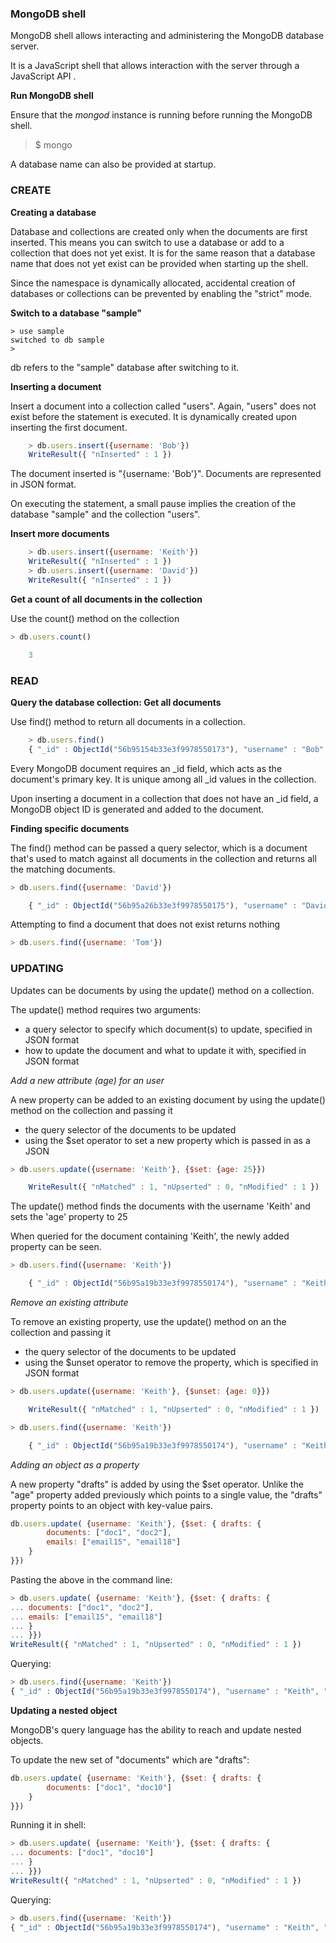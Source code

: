 ### MongoDB shell

MongoDB shell allows interacting and administering the MongoDB database server.

It is a JavaScript shell that allows interaction with the server through a JavaScript API .

<b>Run MongoDB shell</b>

Ensure that the <i>mongod</i> instance is running before running the MongoDB shell.

> $ mongo

A database name can also be provided at startup.

### CREATE

<b>Creating a database</b>

Database and collections are created only when the documents are first inserted. This means you can switch to use a database or add to a collection that does not yet exist. It is for the same reason that a database name that does not yet exist can be provided when starting up the shell.

Since the namespace is dynamically allocated, accidental creation of databases or collections can be prevented by enabling the "strict" mode.

<b>Switch to a database "sample"</b>

    > use sample
    switched to db sample
    > 

db refers to the "sample" database after switching to it.

<b>Inserting a document</b>

Insert a document into a collection called "users". Again, "users" does not exist before the statement is executed. It is dynamically created upon inserting the first document.

```javascript
    > db.users.insert({username: 'Bob'})
    WriteResult({ "nInserted" : 1 })
```


The document inserted is "{username: 'Bob'}". Documents are represented in JSON format.

On executing the statement, a small pause implies the creation of the database "sample" and the collection "users".

<b>Insert more documents</b>

```javascript
    > db.users.insert({username: 'Keith'})
    WriteResult({ "nInserted" : 1 })
    > db.users.insert({username: 'David'})
    WriteResult({ "nInserted" : 1 })
```

<b>Get a count of all documents in the collection</b>

Use the count() method on the collection

```javascript
> db.users.count()

    3
```


### READ

<b>Query the database collection: Get all documents</b>

Use find() method to return all documents in a collection.


```javascript
    > db.users.find()
    { "_id" : ObjectId("56b95154b33e3f9978550173"), "username" : "Bob" }
```


Every MongoDB document requires an _id field, which acts as the document's primary key. It is unique among all _id values in the collection.

Upon inserting a document in a collection that does not have an _id field, a MongoDB object ID is generated and added to the document.

<b>Finding specific documents</b>

The find() method can be passed a query selector, which is a document that's used to match against all documents in the collection and returns all the matching documents. 

```javascript
> db.users.find({username: 'David'})

    { "_id" : ObjectId("56b95a26b33e3f9978550175"), "username" : "David" }
```

Attempting to find a document that does not exist returns nothing

```javascript
> db.users.find({username: 'Tom'})
```

### UPDATING

Updates can be documents by using the update() method on a collection.

The update() method requires two arguments:
* a query selector to specify which document(s) to update, specified in JSON format
* how to update the document and what to update it with, specified in JSON format

<i>Add a new attribute (age) for an user</i>

A new property can be added to an existing document by using the update() method on the collection and passing it 
* the query selector of the documents to be updated
* using the $set operator to set a new property which is passed in as a JSON

```javascript
> db.users.update({username: 'Keith'}, {$set: {age: 25}})

    WriteResult({ "nMatched" : 1, "nUpserted" : 0, "nModified" : 1 })
```

The update() method finds the documents with the username 'Keith' and sets the 'age' property to 25

When queried for the document containing 'Keith', the newly added property can be seen.

```javascript
> db.users.find({username: 'Keith'})

    { "_id" : ObjectId("56b95a19b33e3f9978550174"), "username" : "Keith", "age" : 25 }
```

<i> Remove an existing attribute </i>

To remove an existing property, use the update() method on an the collection and passing it
* the query selector of the documents to be updated
* using the $unset operator to remove the property, which is specified in JSON format

```javascript
> db.users.update({username: 'Keith'}, {$unset: {age: 0}})

    WriteResult({ "nMatched" : 1, "nUpserted" : 0, "nModified" : 1 })
```

```javascript
> db.users.find({username: 'Keith'})

    { "_id" : ObjectId("56b95a19b33e3f9978550174"), "username" : "Keith" }
```

<i> Adding an object as a property </i>

A new property "drafts" is added by using the $set operator. Unlike the "age" property added previously which points to a single value, the "drafts" property points to an object with key-value pairs.

```javascript
db.users.update( {username: 'Keith'}, {$set: { drafts: {
		documents: ["doc1", "doc2"],
		emails: ["email15", "email18"]
	}
}})
```
Pasting the above in the command line:

```javascript
> db.users.update( {username: 'Keith'}, {$set: { drafts: {
... documents: ["doc1", "doc2"],
... emails: ["email15", "email18"]
... }
... }})
WriteResult({ "nMatched" : 1, "nUpserted" : 0, "nModified" : 1 })
```

Querying:

```javascript
> db.users.find({username: 'Keith'})
{ "_id" : ObjectId("56b95a19b33e3f9978550174"), "username" : "Keith", "drafts" : { "documents" : [ "doc1", "doc2" ], "emails" : [ "email15", "email18" ] } }
```
    
<b> Updating a nested object </b>

MongoDB's query language has the ability to reach and update nested objects.

To update the new set of "documents" which are "drafts":

```javascript
db.users.update( {username: 'Keith'}, {$set: { drafts: {
		documents: ["doc1", "doc10"]	
	}
}})
```

Running it in shell:

```javascript
> db.users.update( {username: 'Keith'}, {$set: { drafts: {
... documents: ["doc1", "doc10"]
... }
... }})
WriteResult({ "nMatched" : 1, "nUpserted" : 0, "nModified" : 1 })
```

Querying:

```javascript
> db.users.find({username: 'Keith'})
{ "_id" : ObjectId("56b95a19b33e3f9978550174"), "username" : "Keith", "drafts" : { "documents" : [ "doc1", "doc10" ] } }
```
